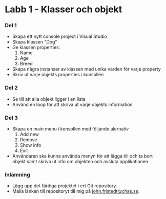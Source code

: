 ﻿# Labb 1 - Klasser och objekt
### Del 1
* Skapa ett nytt console project i Visual Studio
* Skapa klassen "Dog"
* Ge klassen properties:
	1. Name
	2. Age
	3. Breed
* Skapa några instanser av klassen med unika värden för varje property
* Skriv ut varje objekts properties i konsollen

### Del 2
* Se till att alla objekt ligger i en lista
* Använd en loop för att skriva ut varje objekts information

### Del 3
* Skapa en main menu i konsollen med följande alernativ
	1. Add new
	2. Remove
	3. Show info
	4. Exit
* Användaren ska kunna använda menyn för att lägga till och ta bort objekt samt skriva ut info om objekten och avsluta applikationen

### Inlämning
* Lägg upp det färdiga projektet i ert Git repository.
* Maila länken till repositoryt till mig på john.fristedt@chas.se.